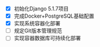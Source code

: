 - [x] 初始化Django 5.1.7项目
- [x] 完成Docker+PostgreSQL基础配置
- [x] 实现系统容器化部署
- [ ] 规定Git版本管理规范
- [ ] 实现容器数据库可持续化部署